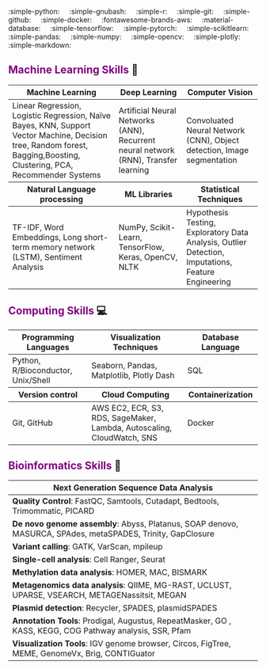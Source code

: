 :simple-python: &nbsp;&nbsp;&nbsp; :simple-gnubash: &nbsp;&nbsp;&nbsp; :simple-r: &nbsp;&nbsp;&nbsp; :simple-git: &nbsp;&nbsp;&nbsp; :simple-github: &nbsp;&nbsp;&nbsp; :simple-docker: &nbsp;&nbsp;&nbsp; :fontawesome-brands-aws: &nbsp;&nbsp;&nbsp; :material-database: &nbsp;&nbsp;&nbsp; :simple-tensorflow: &nbsp;&nbsp;&nbsp; :simple-pytorch: &nbsp;&nbsp;&nbsp; :simple-scikitlearn: &nbsp;&nbsp;&nbsp; :simple-pandas: &nbsp;&nbsp;&nbsp; :simple-numpy: &nbsp;&nbsp;&nbsp; :simple-opencv: &nbsp;&nbsp;&nbsp; :simple-plotly: &nbsp;&nbsp;&nbsp; :simple-markdown: 



## <span style="color:purple">Machine Learning Skills</span > :robot:

<table>
  <thead>
    <tr>
      <th>Machine Learning</th>
      <th>Deep Learning</th>
      <th>Computer Vision</th>
    </tr>
  </thead>
<tbody>
    <tr>
      <td>
        Linear Regression, 
        Logistic Regression,
        Naïve Bayes, KNN,
        Support Vector Machine, 
        Decision tree,
        Random forest, Bagging,Boosting,
        Clustering, PCA, Recommender Systems
      </td>
      <td>
        Artificial Neural Networks (ANN), 
        Recurrent neural network (RNN),
        Transfer learning 
      </td>
      <td>
        Convoluated Neural Network (CNN),
        Object detection,
        Image segmentation
      </td>
    </tr>
</tbody>
<thead>
    <tr>
        <th>Natural Language processing</th>
        <th>ML Libraries</th>
        <th>Statistical Techniques</td>
     </tr>
</thead>
    <tbody>
        <tr>
            <td>
                TF-IDF, Word Embeddings, Long short-term memory network (LSTM),  Sentiment Analysis
            </td>
            <td>
                NumPy, Scikit-Learn, TensorFlow, Keras, OpenCV, NLTK
            </td>
            <td>
                Hypothesis Testing, Exploratory Data Analysis, Outlier Detection, Imputations, Feature Engineering
            </td>
        </tr>
    </tbody>
</table>

## <span style="color:purple">Computing Skills</span> :computer:
<table>
<thead>
    <tr>
      <th>Programming Languages</th>
      <th>Visualization Techniques</th>
      <th>Database Language</th>
    </tr>
</thead>
    <tbody>
        <tr>
            <td>Python, R/Bioconductor, Unix/Shell</td>
            <td>Seaborn, Pandas, Matplotlib, Plotly Dash </td>
            <td>SQL</td>
        </tr>
    </tbody> 
<thead>
    <tr>
        <th>Version control</th>
        <th>Cloud Computing</th>
        <th>Containerization</th>
</tr>
</thead>
<tbody>
    <tr>
        <td>Git, GitHub</td>
        <td>AWS EC2, ECR, S3, RDS, SageMaker, Lambda, Autoscaling, CloudWatch, SNS </td>
        <td>Docker</td>
    </tr>
</tbody>
</table>

## <span style="color:purple">Bioinformatics Skills</span> :dna:
<table width="100%">
<thead>
    <tr>
        <th>Next Generation Sequence Data Analysis</th>
    </tr>
</thead>
<tbody>
    <tr> 
        <td> <b>Quality Control</b>: FastQC, Samtools, Cutadapt, Bedtools, Trimommatic, PICARD </td>
    </tr>
    <tr> 
        <td> <b>De novo genome assembly</b>: Abyss, Platanus, SOAP denovo, MASURCA, SPAdes, metaSPADES, Trinity, GapClosure </td>
    </tr>
    <tr> 
        <td><b>Variant calling</b>: GATK, VarScan, mpileup </td>
    </tr>
    <tr> 
        <td><b>Single-cell analysis</b>: Cell Ranger, Seurat </td>
    </tr>
    <tr> 
        <td><b>Methylation data analysis</b>: HOMER, MAC, BISMARK </td>
    </tr>
    <tr> 
        <td><b>Metagenomics data analysis</b>: QIIME, MG-RAST, UCLUST, UPARSE, VSEARCH, METAGENassitsit, MEGAN </td>
    </tr>
    <tr> 
        <td><b>Plasmid detection</b>: Recycler, SPADES, plasmidSPADES</td>
    </tr>
    <tr> 
        <td><b>Annotation Tools</b>: Prodigal, Augustus, RepeatMasker, GO , KASS, KEGG, COG Pathway analysis, SSR, Pfam </td>
    </tr>
    <tr> 
        <td><b>Visualization Tools</b>: IGV genome browser, Circos, FigTree, MEME, GenomeVx, Brig, CONTIGuator </td>
    </tr>
</tbody>
</table>
